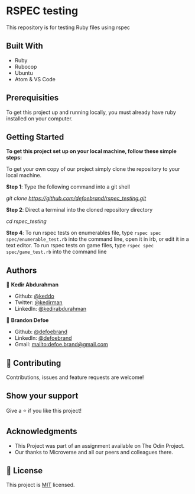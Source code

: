# RSPEC testing

This repository is for testing Ruby files using rspec

## Built With

-   Ruby
-   Rubocop
-   Ubuntu
-   Atom & VS Code

## Prerequisities

To get this project up and running locally, you must already have ruby installed on your computer.

## Getting Started

**To get this project set up on your local machine, follow these simple steps:**

To get your own copy of our project simply clone the repository to your local machine.

**Step 1**: Type the following command into a git shell

_git clone <https://github.com/defoebrand/rspec_testing.git>_

**Step 2**: Direct a terminal into the cloned repository directory

_cd rspec_testing_

**Step 4**: To run rspec tests on enumerables file, type `rspec spec spec/enumerable_test.rb` into the command line, open it in irb, or edit it in a text editor. To run rspec tests on game files, type `rspec spec spec/game_test.rb` into the command line

## Authors

👤 **Kedir Abdurahman**

-   Github: [@keddo](https://github.com/keddo)
-   Twitter: [@kedirman](https://twitter.com/kedirman)
-   LinkedIn: [@kedirabdurahman](https://www.linkedin.com/in/kedirabdurahman/)

👤 **Brandon Defoe**

-   Github: [@defoebrand](https://github.com/defoebrand)
-   LinkedIn: [@defoebrand](https://www.linkedin.com/in/defoebrand/)
-   Gmail: <mailto:defoe.brand@gmail.com>

## 🤝 Contributing

Contributions, issues and feature requests are welcome!

## Show your support

Give a ⭐️ if you like this project!

## Acknowledgments

-   This Project was part of an assignment available on The Odin Project.
-   Our thanks to Microverse and all our peers and colleagues there.

## 📝 License

This project is [MIT](lic.url) licensed.
